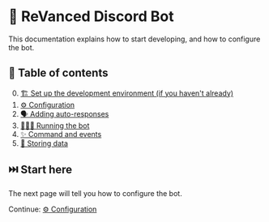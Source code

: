 # 🤖 ReVanced Discord Bot

This documentation explains how to start developing, and how to configure the bot.

## 📖 Table of contents

0. [🏗️ Set up the development environment (if you haven't already)](../../../docs/0_development_environment.md)  
1. [⚙️ Configuration](./1_configuration.md)
2. [🗣️ Adding auto-responses](./2_adding_autoresponses.md)
3. [🏃🏻‍♂️ Running the bot](./3_running.md)
4. [✨ Command and events](./4_commands_and_events.md)
5. [🫙 Storing data](./5_databases.md)

## ⏭️ Start here

The next page will tell you how to configure the bot.

Continue: [⚙️ Configuration](./1_configuration.md)
